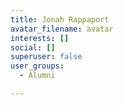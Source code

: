 ```yaml
---
title: Jonah Rappaport  
avatar_filename: avatar
interests: []
social: []
superuser: false
user_groups:
  - Alumni

---
```

